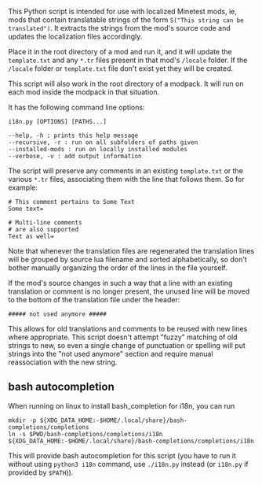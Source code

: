 This Python script is intended for use with localized Minetest mods, ie, mods that contain translatable strings of the form ``S("This string can be translated")``. It extracts the strings from the mod's source code and updates the localization files accordingly.

Place it in the root directory of a mod and run it, and it will update the ``template.txt`` and any ``*.tr`` files present in that mod's ``/locale`` folder. If the ``/locale`` folder or ``template.txt`` file don't exist yet they will be created.

This script will also work in the root directory of a modpack. It will run on each mod inside the modpack in that situation.

It has the following command line options:

```
i18n.py [OPTIONS] [PATHS...]

--help, -h : prints this help message
--recursive, -r : run on all subfolders of paths given
--installed-mods : run on locally installed modules
--verbose, -v : add output information
```

The script will preserve any comments in an existing ``template.txt`` or the various ``*.tr`` files, associating them with the line that follows them. So for example:

```
# This comment pertains to Some Text
Some text=

# Multi-line comments
# are also supported
Text as well=
```

Note that whenever the translation files are regenerated the translation lines will be grouped by source lua filename and sorted alphabetically, so don't bother manually organizing the order of the lines in the file yourself.

If the mod's source changes in such a way that a line with an existing translation or comment is no longer present, the unused line will be moved to the bottom of the translation file under the header:

```
##### not used anymore #####
```

This allows for old translations and comments to be reused with new lines where appropriate. This script doesn't attempt "fuzzy" matching of old strings to new, so even a single change of punctuation or spelling will put strings into the "not used anymore" section and require manual reassociation with the new string.

## bash autocompletion

When running on linux to install bash_completion for i18n, you can run

```
mkdir -p ${XDG_DATA_HOME:-$HOME/.local/share}/bash-completions/completions
ln -s $PWD/bash-completions/completions/i18n ${XDG_DATA_HOME:-$HOME/.local/share}/bash-completions/completions/i18n
```

This will provide bash autocompletion for this script (you have to run it without using `python3 i18n` command, use `./i18n.py` instead (or `i18n.py` if provided by `$PATH`)).
